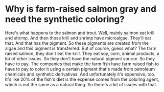# Why is farm-raised salmon gray and need the synthetic coloring?

Here's what happens to the salmon and trout. Well, mainly salmon eat krill and shrimp. And then those krill and shrimp have microalgae. They'll eat that. And that has the pigment. So these pigments are created from the algae and this pigment is transferred. But of course, guess what? The farm raised salmon, they don't eat the krill. They eat soy, corn, animal products, a lot of other issues. So they don't have the natural pigment source. So they have to pay. The companies that make the farm fish have farm raised fish to have to pay to color it using a certain pigment that's made from petroleum chemicals and synthetic derivatives. And unfortunately it's expensive, too. It's like 20% of the fish's diet is the expense comes from the coloring agent, which is not the same as a natural thing. So there's a lot of issues with that.